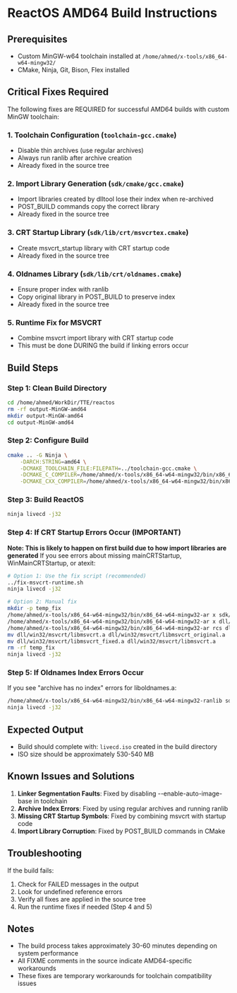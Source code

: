 # ReactOS AMD64 Build Instructions

## Prerequisites
- Custom MinGW-w64 toolchain installed at `/home/ahmed/x-tools/x86_64-w64-mingw32/`
- CMake, Ninja, Git, Bison, Flex installed

## Critical Fixes Required

The following fixes are REQUIRED for successful AMD64 builds with custom MinGW toolchain:

### 1. Toolchain Configuration (`toolchain-gcc.cmake`)
- Disable thin archives (use regular archives)
- Always run ranlib after archive creation
- Already fixed in the source tree

### 2. Import Library Generation (`sdk/cmake/gcc.cmake`)
- Import libraries created by dlltool lose their index when re-archived
- POST_BUILD commands copy the correct library
- Already fixed in the source tree

### 3. CRT Startup Library (`sdk/lib/crt/msvcrtex.cmake`)
- Create msvcrt_startup library with CRT startup code
- Already fixed in the source tree

### 4. Oldnames Library (`sdk/lib/crt/oldnames.cmake`)
- Ensure proper index with ranlib
- Copy original library in POST_BUILD to preserve index
- Already fixed in the source tree

### 5. Runtime Fix for MSVCRT
- Combine msvcrt import library with CRT startup code
- This must be done DURING the build if linking errors occur

## Build Steps

### Step 1: Clean Build Directory
```bash
cd /home/ahmed/WorkDir/TTE/reactos
rm -rf output-MinGW-amd64
mkdir output-MinGW-amd64
cd output-MinGW-amd64
```

### Step 2: Configure Build
```bash
cmake .. -G Ninja \
    -DARCH:STRING=amd64 \
    -DCMAKE_TOOLCHAIN_FILE:FILEPATH=../toolchain-gcc.cmake \
    -DCMAKE_C_COMPILER=/home/ahmed/x-tools/x86_64-w64-mingw32/bin/x86_64-w64-mingw32-gcc \
    -DCMAKE_CXX_COMPILER=/home/ahmed/x-tools/x86_64-w64-mingw32/bin/x86_64-w64-mingw32-g++
```

### Step 3: Build ReactOS
```bash
ninja livecd -j32
```

### Step 4: If CRT Startup Errors Occur (IMPORTANT)
**Note: This is likely to happen on first build due to how import libraries are generated**
If you see errors about missing mainCRTStartup, WinMainCRTStartup, or atexit:

```bash
# Option 1: Use the fix script (recommended)
../fix-msvcrt-runtime.sh
ninja livecd -j32

# Option 2: Manual fix
mkdir -p temp_fix
/home/ahmed/x-tools/x86_64-w64-mingw32/bin/x86_64-w64-mingw32-ar x sdk/lib/crt/libmsvcrt_startup.a --output=temp_fix
/home/ahmed/x-tools/x86_64-w64-mingw32/bin/x86_64-w64-mingw32-ar x dll/win32/msvcrt/libmsvcrt.a --output=temp_fix
/home/ahmed/x-tools/x86_64-w64-mingw32/bin/x86_64-w64-mingw32-ar rcs dll/win32/msvcrt/libmsvcrt_fixed.a temp_fix/*.o temp_fix/*.obj
mv dll/win32/msvcrt/libmsvcrt.a dll/win32/msvcrt/libmsvcrt_original.a
mv dll/win32/msvcrt/libmsvcrt_fixed.a dll/win32/msvcrt/libmsvcrt.a
rm -rf temp_fix
ninja livecd -j32
```

### Step 5: If Oldnames Index Errors Occur
If you see "archive has no index" errors for liboldnames.a:

```bash
/home/ahmed/x-tools/x86_64-w64-mingw32/bin/x86_64-w64-mingw32-ranlib sdk/lib/crt/liboldnames.a
ninja livecd -j32
```

## Expected Output
- Build should complete with: `livecd.iso` created in the build directory
- ISO size should be approximately 530-540 MB

## Known Issues and Solutions

1. **Linker Segmentation Faults**: Fixed by disabling --enable-auto-image-base in toolchain
2. **Archive Index Errors**: Fixed by using regular archives and running ranlib
3. **Missing CRT Startup Symbols**: Fixed by combining msvcrt with startup code
4. **Import Library Corruption**: Fixed by POST_BUILD commands in CMake

## Troubleshooting

If the build fails:
1. Check for FAILED messages in the output
2. Look for undefined reference errors
3. Verify all fixes are applied in the source tree
4. Run the runtime fixes if needed (Step 4 and 5)

## Notes
- The build process takes approximately 30-60 minutes depending on system performance
- All FIXME comments in the source indicate AMD64-specific workarounds
- These fixes are temporary workarounds for toolchain compatibility issues